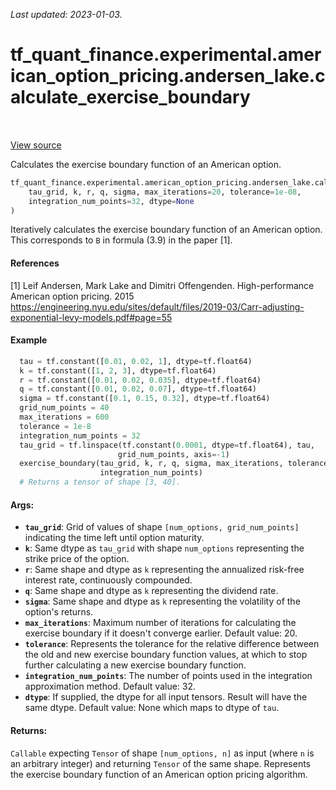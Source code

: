 <!--
This file is generated by a tool. Do not edit directly.
For open-source contributions the docs will be updated automatically.
-->

*Last updated: 2023-01-03.*

<div itemscope itemtype="http://developers.google.com/ReferenceObject">
<meta itemprop="name" content="tf_quant_finance.experimental.american_option_pricing.andersen_lake.calculate_exercise_boundary" />
<meta itemprop="path" content="Stable" />
</div>

# tf_quant_finance.experimental.american_option_pricing.andersen_lake.calculate_exercise_boundary

<!-- Insert buttons and diff -->

<table class="tfo-notebook-buttons tfo-api" align="left">
</table>

<a target="_blank" href="https://github.com/google/tf-quant-finance/blob/master/tf_quant_finance/experimental/american_option_pricing/exercise_boundary.py">View source</a>



Calculates the exercise boundary function of an American option.

```python
tf_quant_finance.experimental.american_option_pricing.andersen_lake.calculate_exercise_boundary(
    tau_grid, k, r, q, sigma, max_iterations=20, tolerance=1e-08,
    integration_num_points=32, dtype=None
)
```



<!-- Placeholder for "Used in" -->

Iteratively calculates the exercise boundary function of an American option.
This corresponds to `B` in formula (3.9) in the paper [1].

#### References
[1] Leif Andersen, Mark Lake and Dimitri Offengenden. High-performance
American option pricing. 2015
https://engineering.nyu.edu/sites/default/files/2019-03/Carr-adjusting-exponential-levy-models.pdf#page=55

#### Example
```python
  tau = tf.constant([0.01, 0.02, 1], dtype=tf.float64)
  k = tf.constant([1, 2, 3], dtype=tf.float64)
  r = tf.constant([0.01, 0.02, 0.035], dtype=tf.float64)
  q = tf.constant([0.01, 0.02, 0.07], dtype=tf.float64)
  sigma = tf.constant([0.1, 0.15, 0.32], dtype=tf.float64)
  grid_num_points = 40
  max_iterations = 600
  tolerance = 1e-8
  integration_num_points = 32
  tau_grid = tf.linspace(tf.constant(0.0001, dtype=tf.float64), tau,
                        grid_num_points, axis=-1)
  exercise_boundary(tau_grid, k, r, q, sigma, max_iterations, tolerance,
                    integration_num_points)
  # Returns a tensor of shape [3, 40].
```

#### Args:


* <b>`tau_grid`</b>: Grid of values of shape `[num_options, grid_num_points]`
  indicating the time left until option maturity.
* <b>`k`</b>: Same dtype as `tau_grid` with shape `num_options` representing the strike
  price of the option.
* <b>`r`</b>: Same shape and dtype as `k` representing the annualized risk-free
  interest rate, continuously compounded.
* <b>`q`</b>: Same shape and dtype as `k` representing the dividend rate.
* <b>`sigma`</b>: Same shape and dtype as `k` representing the volatility of the
  option's returns.
* <b>`max_iterations`</b>: Maximum number of iterations for calculating the exercise
  boundary if it doesn't converge earlier. Default value: 20.
* <b>`tolerance`</b>: Represents the tolerance for the relative difference between the
  old and new exercise boundary function values, at which to stop further
  calculating a new exercise boundary function.
* <b>`integration_num_points`</b>: The number of points used in the integration
  approximation method.
  Default value: 32.
* <b>`dtype`</b>: If supplied, the dtype for all input tensors. Result will have the
  same dtype.
  Default value: None which maps to dtype of `tau`.


#### Returns:

`Callable` expecting `Tensor` of shape `[num_options, n]` as input (where
`n` is an arbitrary integer)  and returning `Tensor` of the same shape.
Represents the exercise boundary function of an American option pricing
algorithm.
